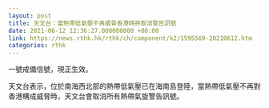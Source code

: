 ```yaml
---
layout: post
title: 天文台：當熱帶低氣壓不再威脅香港時將取消警告訊號
date: 2021-06-12 12:36:27.000000000 +08:00
link: https://news.rthk.hk/rthk/ch/component/k2/1595569-20210612.htm
categories: rthk
---
```


一號戒備信號，現正生效。

天文台表示，位於南海西北部的熱帶低氣壓已在海南島登陸，當熱帶低氣壓不再對香港構成威脅時，天文台會取消所有熱帶氣旋警告訊號。
